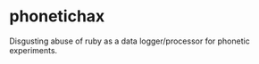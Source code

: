 phonetichax
===========

Disgusting abuse of ruby as a data logger/processor for phonetic experiments.
